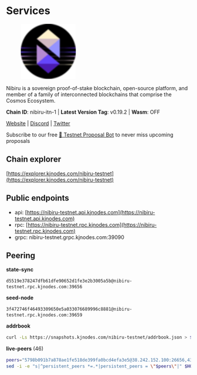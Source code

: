 # Services

<figure><img src="https://raw.githubusercontent.com/kj89/cosmos-images/main/logos/nibiru.png" width="150" alt=""><figcaption></figcaption></figure>

Nibiru is a sovereign proof-of-stake blockchain, open-source platform,  and member of a family of interconnected blockchains that comprise the Cosmos Ecosystem.

**Chain ID**: nibiru-itn-1 | **Latest Version Tag**: v0.19.2 | **Wasm**: OFF

[Website](https://nibiru.fi) | [Discord](https://discord.gg/nibiru) | [Twitter](https://twitter.com/NibiruChain)



Subscribe to our free [🤖 Testnet Proposal Bot](https://t.me/kjnodes_testnet_proposal_bot) to never miss upcoming proposals


## Chain explorer
[https://explorer.kjnodes.com/nibiru-testnet](https://explorer.kjnodes.com/nibiru-testnet)

## Public endpoints

* api: [https://nibiru-testnet.api.kjnodes.com](https://nibiru-testnet.api.kjnodes.com)
* rpc: [https://nibiru-testnet.rpc.kjnodes.com](https://nibiru-testnet.rpc.kjnodes.com)
* grpc: nibiru-testnet.grpc.kjnodes.com:39090

## Peering

**state-sync**

```text
d5519e378247dfb61dfe90652d1fe3e2b3005a5b@nibiru-testnet.rpc.kjnodes.com:39656
```

**seed-node**

```text
3f472746f46493309650e5a033076689996c8881@nibiru-testnet.rpc.kjnodes.com:39659
```

**addrbook**
```bash
curl -Ls https://snapshots.kjnodes.com/nibiru-testnet/addrbook.json > $HOME/.nibid/config/addrbook.json
```

**live-peers** (46)
```bash
peers="5798b091b7a878ae1fe518de399fa0bcd4efa3e5@38.242.152.100:26656,433d9db92f9e366a2c8170c7fd862acfba0c5e4f@185.192.97.246:26656,0c960e5e16660a0a3719668357f855eef30bd6e9@84.46.242.95:26656,ad6423d51d723b82041186c73e9b107a925ccd1e@154.53.48.79:39656,e5eac0bf428016d12492c39e47f0f66dd2ae171b@65.109.70.4:26656,2fcd63c9843aafd82637ad35208f6baa0384c1f7@38.242.155.10:26656,58c4f92775bc63621513ce145d58f239aec8c510@89.117.49.71:26656,9af233dad06aedef7ec5d97c4420560f3ea13d45@85.190.246.38:26656,d183028c4a3cf8e40b8c5c2e814b7e58fcfd3095@178.92.89.24:26656,3fe49874e929fc14a0a1978759f22557ebe9e77d@109.205.183.52:26656,6133b6a48cae4480b4c29c0bcc8e9ae501865943@141.164.63.169:26656,6c39e820bd7e8ea5afcf00974688884748c4aad6@5.189.174.145:26656,b402b5605e266dc7844fd20223082d798fee5dec@34.172.227.227:26656,cf3e3cb2c8f0f99061a9c84c8fcba36d2c3205f5@217.76.57.175:26656,1f34a985cc7de4349e0c777edde77fd5a28154c4@161.97.167.148:26656,5c2a752c9b1952dbed075c56c600c3a79b58c395@195.3.220.140:27046,f4ff3881a8915dcbe800090963a58970c34aa094@109.172.45.7:26656,d5519e378247dfb61dfe90652d1fe3e2b3005a5b@65.109.68.190:39656,049b792991a67c8c50e94489645bb9bc4bd5f8fa@162.55.101.38:26656,6d94588805c2109edf7599aa905dcf1700187bbc@173.212.248.98:26656,80c7465c2be002d00fc38c7c998d7450ad117e81@150.109.11.204:26656,e3bcf7faf6efca24f6d0735bc96f67929a8164d3@164.90.217.176:26656,91b86403ae31cbe5a28d0d071d132cea4aa45850@154.26.137.71:26656,86a14d7255628f6199ec82540113c5ea81b5bda3@62.171.138.174:26656,d6734569903ad7b6cca4d7f7c6618d168a9feed1@149.102.128.245:26656,a96dcfdede0eac749917a1601a9a8d674e3380d0@149.102.157.139:26656,4eaf48314ea5daca14e19e05ebba255449266ff4@184.174.34.12:26656,b6b60748fe86c3e49acc9d36cd9890d04a95c4d2@75.119.139.73:26656,47e9166d9d274a33ba910ac63438b2aed0dc5f15@38.242.142.118:26656,0d91a1df3ac6c2422bc604018624bd6841bee86c@5.199.138.55:39656,1d1c1a7868e0226fb4b2d916f3bba584e8d57f81@207.148.72.212:26656,03f2491233ba3b355ad025da7e25a1ad6c15c704@38.242.201.204:26656,6173aa0fb340ab41724d72339d164a86e7a6d0ac@185.229.119.95:26656,2509f2289ab2e740172f83ae462658713b9b689c@149.102.145.231:39656,6b8e064ef91cf39f5d9854f406bc9742f045e8ca@176.126.87.50:26656,6663bd4ba700aed23ea017ace5f6914aaf46973c@38.242.220.7:26656,afe25edd4b7515d5f013112166e157e4289177bb@95.217.35.186:46656,046161f0f5d68d6f03715c6a78370f17dde4d7c6@185.130.113.171:26656,bc60bfcadd0f0d5ea25a9b7165303f26b67d4365@185.217.125.43:26656,adfd30053f59e6cc69c7796e91121df1a9190092@94.177.9.108:26656,ead62954a88291828d243d3de081d62e44a0de19@31.220.81.234:26656,aaff99ce425ac9d062d1bca6f75987656e137307@138.201.34.19:26656,ef030f72f851c9e389be1a4771e3539d30aa6158@95.217.40.230:46656,6a0797e9737cb318b5fe30ba43b23604ecd53197@65.109.51.41:26656,e37fd4223c4a045c4899840a431ce1baddb04c25@34.30.169.115:26656,d9e6658501a6e99563916809aef1e978a261211b@149.102.141.140:26656"
sed -i -e "s|^persistent_peers *=.*|persistent_peers = \"$peers\"|" $HOME/.nibid/config/config.toml
```

